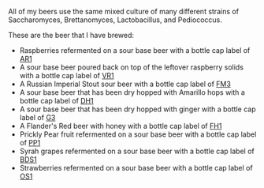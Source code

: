 All of my beers use the same mixed culture of many different strains of Saccharomyces, Brettanomyces, Lactobacillus, and Pediococcus.

These are the beer that I have brewed:

  - Raspberries refermented on a sour base beer with a bottle cap label of [AR1](https://github.com/hamzy/AndromedaBrewery/tree/master/SourBeers/Raspberry/v1)
  - A sour base beer poured back on top of the leftover raspberry solids with a bottle cap label of [VR1](https://github.com/hamzy/AndromedaBrewery/tree/master/SourBeers/RaspberrySecond/v1)
  - A Russian Imperial Stout sour beer with a bottle cap label of [FM3](https://github.com/hamzy/AndromedaBrewery/tree/master/SourBeers/RussianImperialStout/v3)
  - A sour base beer that has been dry hopped with Amarillo hops with a bottle cap label of [DH1](https://github.com/hamzy/AndromedaBrewery/tree/master/SourBeers/DryHopped/v1)
  - A sour base beer that has been dry hopped with ginger with a bottle cap label of [G3](https://github.com/hamzy/AndromedaBrewery/tree/master/SourBeers/Ginger/v3)
  - A Flander's Red beer with honey with a bottle cap label of [FH1](https://github.com/hamzy/AndromedaBrewery/tree/master/SourBeers/FlandersRedHoney/v1)
  - Prickly Pear fruit refermented on a sour base beer with a bottle cap label of [PP1](https://github.com/hamzy/AndromedaBrewery/tree/master/SourBeers/PricklyPear/v1)
  - Syrah grapes refermented on a sour base beer with a bottle cap label of [BDS1](https://github.com/hamzy/AndromedaBrewery/tree/master/SourBeers/Syrah/v1)
  - Strawberries refermented on a sour base beer with a bottle cap label of [OS1](https://github.com/hamzy/AndromedaBrewery/tree/master/SourBeers/Strawberry/v1)
